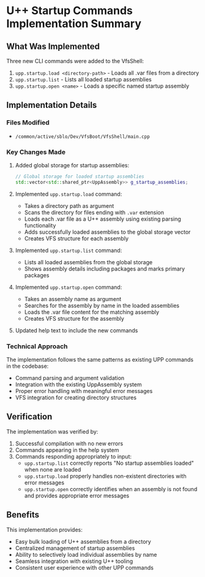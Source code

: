 # U++ Startup Commands Implementation Summary

## What Was Implemented

Three new CLI commands were added to the VfsShell:

1. `upp.startup.load <directory-path>` - Loads all .var files from a directory
2. `upp.startup.list` - Lists all loaded startup assemblies
3. `upp.startup.open <name>` - Loads a specific named startup assembly

## Implementation Details

### Files Modified
- `/common/active/sblo/Dev/VfsBoot/VfsShell/main.cpp`

### Key Changes Made

1. Added global storage for startup assemblies:
   ```cpp
   // Global storage for loaded startup assemblies
   std::vector<std::shared_ptr<UppAssembly>> g_startup_assemblies;
   ```

2. Implemented `upp.startup.load` command:
   - Takes a directory path as argument
   - Scans the directory for files ending with `.var` extension
   - Loads each .var file as a U++ assembly using existing parsing functionality
   - Adds successfully loaded assemblies to the global storage vector
   - Creates VFS structure for each assembly

3. Implemented `upp.startup.list` command:
   - Lists all loaded assemblies from the global storage
   - Shows assembly details including packages and marks primary packages

4. Implemented `upp.startup.open` command:
   - Takes an assembly name as argument
   - Searches for the assembly by name in the loaded assemblies
   - Loads the .var file content for the matching assembly
   - Creates VFS structure for the assembly

5. Updated help text to include the new commands

### Technical Approach

The implementation follows the same patterns as existing UPP commands in the codebase:
- Command parsing and argument validation
- Integration with the existing UppAssembly system
- Proper error handling with meaningful error messages
- VFS integration for creating directory structures

## Verification

The implementation was verified by:
1. Successful compilation with no new errors
2. Commands appearing in the help system
3. Commands responding appropriately to input:
   - `upp.startup.list` correctly reports "No startup assemblies loaded" when none are loaded
   - `upp.startup.load` properly handles non-existent directories with error messages
   - `upp.startup.open` correctly identifies when an assembly is not found and provides appropriate error messages

## Benefits

This implementation provides:
- Easy bulk loading of U++ assemblies from a directory
- Centralized management of startup assemblies
- Ability to selectively load individual assemblies by name
- Seamless integration with existing U++ tooling
- Consistent user experience with other UPP commands